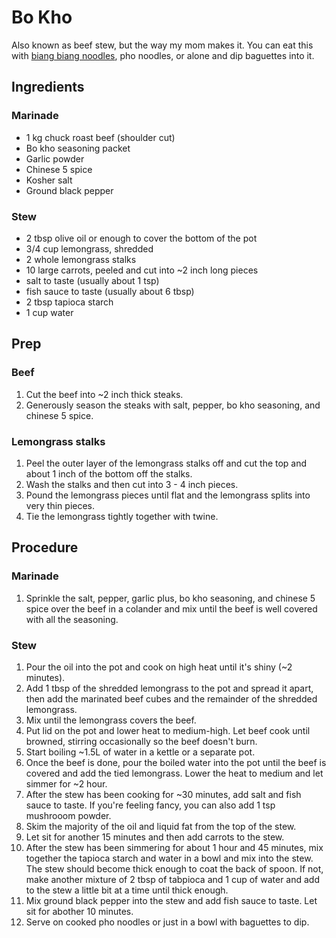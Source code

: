 # Bo Kho
Also known as beef stew, but the way my mom makes it. You can eat this with
[biang biang noodles](../biang-biang-noodles), pho noodles, or alone and dip
baguettes into it.

## Ingredients
### Marinade
* 1 kg chuck roast beef (shoulder cut)
* Bo kho seasoning packet
* Garlic powder
* Chinese 5 spice
* Kosher salt
* Ground black pepper
### Stew
* 2 tbsp olive oil or enough to cover the bottom of the pot
* 3/4 cup lemongrass, shredded
* 2 whole lemongrass stalks
* 10 large carrots, peeled and cut into ~2 inch long pieces
* salt to taste (usually about 1 tsp)
* fish sauce to taste (usually about 6 tbsp)
* 2 tbsp tapioca starch
* 1 cup water

## Prep
### Beef
1. Cut the beef into ~2 inch thick steaks.
2. Generously season the steaks with salt, pepper, bo kho seasoning, and chinese 5 spice.

### Lemongrass stalks
1. Peel the outer layer of the lemongrass stalks off and cut the top and
about 1 inch of the bottom off the stalks.
2. Wash the stalks and then cut into 3 - 4 inch pieces.
3. Pound the lemongrass pieces until flat and the lemongrass splits into very
thin pieces.
4. Tie the lemongrass tightly together with twine.

## Procedure
### Marinade
1. Sprinkle the salt, pepper, garlic plus, bo kho seasoning, and chinese 5
spice over the beef in a colander and mix until the beef is well covered with
all the seasoning.

### Stew
1. Pour the oil into the pot and cook on high heat until it's shiny (~2 minutes).
2. Add 1 tbsp of the shredded lemongrass to the pot and spread it apart, then
add the marinated beef cubes and the remainder of the shredded lemongrass.
3. Mix until the lemongrass covers the beef.
4. Put lid on the pot and lower heat to medium-high. Let beef cook until
browned, stirring occasionally so the beef doesn't burn.
5. Start boiling ~1.5L of water in a kettle or a separate pot.
6. Once the beef is done, pour the boiled water into the pot until the beef
is covered and add the tied lemongrass. Lower the heat to medium
and let simmer for ~2 hour.
7. After the stew has been cooking for ~30 minutes, add salt and fish sauce
to taste. If you're feeling fancy, you can also add 1 tsp mushrooom powder.
8. Skim the majority of the oil and liquid fat from the top of the stew.
9. Let sit for another 15 minutes and then add carrots to the stew.
10. After the stew has been simmering for about 1 hour and 45 minutes, mix
together the tapioca starch and water in a bowl and mix into the stew. The
stew should become thick enough to coat the back of spoon. If not, make
another mixture of 2 tbsp of tabpioca and 1 cup of water and add to the stew
a little bit at a time until thick enough.
11. Mix ground black pepper into the stew and add fish sauce to taste. Let
sit for abother 10 minutes.
12. Serve on cooked pho noodles or just in a bowl with baguettes to dip.
